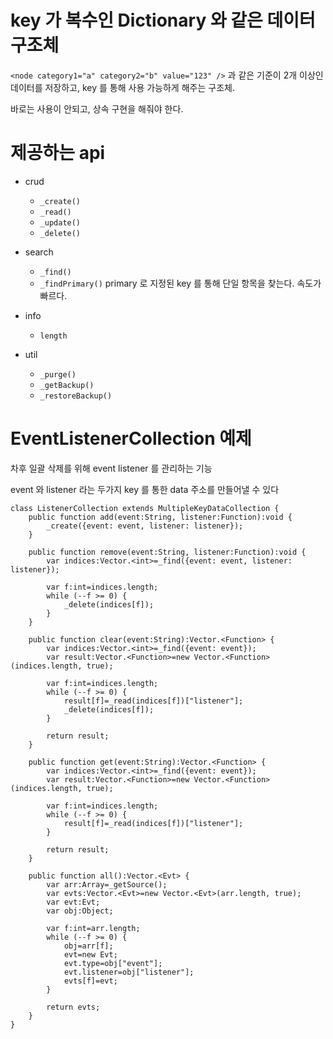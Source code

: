 # key 가 복수인 Dictionary 와 같은 데이터 구조체

`<node category1="a" category2="b" value="123" />` 과 같은 기준이 2개 이상인 데이터를 저장하고, key 를 통해 사용 가능하게 해주는 구조체.

바로는 사용이 안되고, 상속 구현을 해줘야 한다.

# 제공하는 api

- crud
	- `_create()`
	- `_read()`
	- `_update()`
	- `_delete()`
	
- search
	- `_find()`
	- `_findPrimary()` primary 로 지정된 key 를 통해 단일 항목을 찾는다. 속도가 빠르다. 
	
- info
	- `length`
	
- util
	- `_purge()`
	- `_getBackup()`
	- `_restoreBackup()`
	
# EventListenerCollection 예제

차후 일괄 삭제를 위해 event listener 를 관리하는 기능

event 와 listener 라는 두가지 key 를 통한 data 주소를 만들어낼 수 있다 

	class ListenerCollection extends MultipleKeyDataCollection {
		public function add(event:String, listener:Function):void {
			_create({event: event, listener: listener});
		}
	
		public function remove(event:String, listener:Function):void {
			var indices:Vector.<int>=_find({event: event, listener: listener});
	
			var f:int=indices.length;
			while (--f >= 0) {
				_delete(indices[f]);
			}
		}
	
		public function clear(event:String):Vector.<Function> {
			var indices:Vector.<int>=_find({event: event});
			var result:Vector.<Function>=new Vector.<Function>(indices.length, true);
	
			var f:int=indices.length;
			while (--f >= 0) {
				result[f]=_read(indices[f])["listener"];
				_delete(indices[f]);
			}
	
			return result;
		}
	
		public function get(event:String):Vector.<Function> {
			var indices:Vector.<int>=_find({event: event});
			var result:Vector.<Function>=new Vector.<Function>(indices.length, true);
	
			var f:int=indices.length;
			while (--f >= 0) {
				result[f]=_read(indices[f])["listener"];
			}
	
			return result;
		}
	
		public function all():Vector.<Evt> {
			var arr:Array=_getSource();
			var evts:Vector.<Evt>=new Vector.<Evt>(arr.length, true);
			var evt:Evt;
			var obj:Object;
	
			var f:int=arr.length;
			while (--f >= 0) {
				obj=arr[f];
				evt=new Evt;
				evt.type=obj["event"];
				evt.listener=obj["listener"];
				evts[f]=evt;
			}
	
			return evts;
		}
	}


